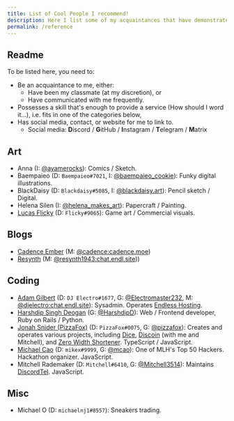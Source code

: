 ```yaml
---
title: List of Cool People I recommend!
description: Here I list some of my acquaintances that have demonstrated certain skills. aka. "People I would provide a reference for".
permalink: /reference
---
```


## Readme

To be listed here, you need to:

* Be an acquaintance to me, either:
  * Have been my classmate (at my discretion), or
  * Have communicated with me frequently.
* Possesses a skill that's enough to provide a service (How should I word it...), i.e. fits in one of the categories below,
* Has social media, contact, or website for me to link to.
  * Social media: **D**iscord / **G**itHub / **I**nstagram / **T**elegram / **M**atrix

## Art
* Anna (I: [@ayamerocks](https://instagram.com/ayamerocks)): Comics / Sketch.
* Baempaieo (D: `Baempaieo#7021`, I: [@baempaieo_cookie](https://instagram.com/baempaieo_cookie)): Funky digital illustrations.
* BlackDaisy (D: `Blackdaisy#5085`, I: [@blackdaisy.art](https://instagram.com/blackdaisy.art)): Pencil sketch / Digital.
* Helena Silen (I: [@helena_makes_art](https://instagram.com/helena_makes_art)): Papercraft / Painting.
* [Lucas Flicky](http://lucasflicky.com/) (D: `Flicky#9065`): Game art / Commercial visuals.

## Blogs
* [Cadence Ember](https://cadence.moe) (M: [@cadence:cadence.moe](https://matrix.to/#/@cadence:cadence.moe))
* [Resynth](https://resynth1943.net) (M: [@resynth1943:chat.endl.site](https://matrix.to/#/@resynth1943:chat.endl.site)))

## Coding
* [Adam Gilbert](https://i-am.djelectro.me) (D: `DJ Electro#1677`, G: [@Electromaster232](https://github.com/Electromaster232), M: [@djelectro:chat.endl.site](https://matrix.to/#/@djelectro:chat.endl.site)): Sysadmin. Operates [Endless Hosting](https://theendlessweb.com).
* [Harshdip Singh Deogan](https://hsdeogan.com/) (G: [@HarshdipD](https://github.com/HarshdipD)): Web / Frontend developer, Ruby on Rails / Python.
* [Jonah Snider (PizzaFox)](https://jonah.pw) (D: `PizzaFox#0075`, G: [@pizzafox](https://github.com/pizzafox)): Creates and operates various projects, including [Dice](https://dice.js.org), [Discoin](https://dash.discoin.zws.im) (with me and Mitchell), and [Zero Width Shortener](https://zws.im). TypeScript / JavaScript.
* [Michael Cao](https://mikecao.me/) (D: `mikex#9999`, G: [@mcao](https://github.com/mcao)): One of MLH's Top 50 Hackers. Hackathon organizer. JavaScript.
* Mitchell Rademaker (D: `Mitchell#6410`, G: [@Mitchell3514](https://github.com/Mitchell3514)): Maintains [DiscordTel](https://discordtel.austinhuang.me). JavaScript.

## Misc
* Michael O (D: `michaelnj1#8557`): Sneakers trading.
